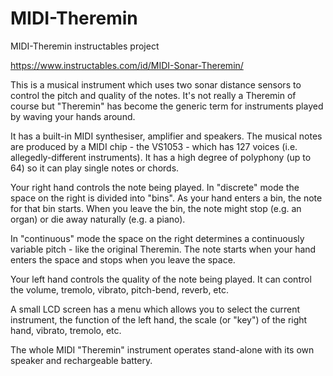 # MIDI-Theremin
MIDI-Theremin instructables project

https://www.instructables.com/id/MIDI-Sonar-Theremin/

This is a musical instrument which uses two sonar distance sensors to control the pitch and quality of the notes. It's not really a Theremin of course but "Theremin" has become the generic term for instruments played by waving your hands around.

It has a built-in MIDI synthesiser, amplifier and speakers. The musical notes are produced by a MIDI chip - the VS1053 - which has 127 voices (i.e. allegedly-different instruments). It has a high degree of polyphony (up to 64) so it can play single notes or chords.

Your right hand controls the note being played. In "discrete" mode the space on the right is divided into "bins". As your hand enters a bin, the note for that bin starts. When you leave the bin, the note might stop (e.g. an organ) or die away naturally (e.g. a piano).

In "continuous" mode the space on the right determines a continuously variable pitch - like the original Theremin. The note starts when your hand enters the space and stops when you leave the space.

Your left hand controls the quality of the note being played. It can control the volume, tremolo, vibrato, pitch-bend, reverb, etc.

A small LCD screen has a menu which allows you to select the current instrument, the function of the left hand, the scale (or "key") of the right hand, vibrato, tremolo, etc.

The whole MIDI "Theremin" instrument operates stand-alone with its own speaker and rechargeable battery.
